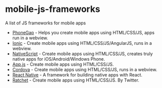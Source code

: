 # mobile-js-frameworks
A list of JS frameworks for mobile apps

* [PhoneGap](http://phonegap.com/) - Helps you create mobile apps using HTML/CSS/JS, apps run in a webview.
* [Ionic](http://ionicframework.com/) - Create mobile apps using HTML/CSS/JS/AngularJS, runs in a webview.
* [NativeScript](https://www.nativescript.org/) - Create mobile apps using HTML/CSS/JS, creates truly native apps for iOS/Android/Windows Phone. 
* [App.js](http://code.kik.com/app/3/index.html) - Create mobile apps using HTML/CSS/JS.
* [Cordova](https://cordova.apache.org/) - Create mobile apps using HTML/CSS/JS, runs in a webview.
* [React Native](https://github.com/facebook/react-native) - A framework for building native apps with React.
* [Ratchet](http://goratchet.com/) - Create mobile apps using HTML/CSS/JS. By Twitter.
